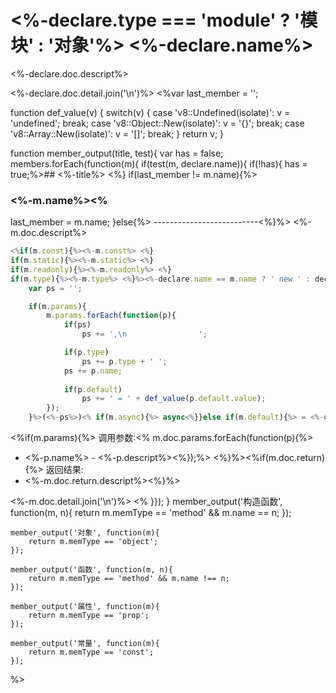 # <%-declare.type === 'module' ? '模块' : '对象'%> <%-declare.name%>
<%-declare.doc.descript%>

<%-declare.doc.detail.join('\n')%>
<%var last_member = '';

function def_value(v)
{
    switch(v)
    {
    case 'v8::Undefined(isolate)':
        v = 'undefined';
        break;
    case 'v8::Object::New(isolate)':
        v = '{}';
        break;
    case 'v8::Array::New(isolate)':
        v = '[]';
        break;
    }
    return v;
}

function member_output(title, test){
    var has = false;
    members.forEach(function(m){
     if(test(m, declare.name)){ 
         if(!has){
             has = true;%>## <%-title%>
        <%}
        if(last_member != m.name){%>
### <%-m.name%><%
last_member = m.name;
}else{%>
--------------------------<%}%>
<%-m.doc.descript%>
```JavaScript
<%if(m.const){%><%-m.const%> <%}
if(m.static){%><%-m.static%> <%}
if(m.readonly){%><%-m.readonly%> <%}
if(m.type){%><%-m.type%> <%}%><%-declare.name == m.name ? ' new ' : declare.name + '.'%><%-m.name%><%if(m.memType == 'method'){
    var ps = '';

    if(m.params){
        m.params.forEach(function(p){
            if(ps)
                ps += ',\n                ';

            if(p.type)
                ps += p.type + ' ';
            ps += p.name;
    
            if(p.default)
                ps += ' = ' + def_value(p.default.value);
        });
    }%>(<%-ps%>)<% if(m.async){%> async<%}}else if(m.default){%> = <%-def_value(m.default.value)%><%}%>;
```
<%if(m.params){%>
调用参数:<% m.doc.params.forEach(function(p){%>
* <%-p.name%> - <%-p.descript%><%});%>
<%}%><%if(m.doc.return){%>
返回结果:
* <%-m.doc.return.descript%><%}%>

<%-m.doc.detail.join('\n')%>
<%  }});
    }
    member_output('构造函数', function(m, n){
        return m.memType == 'method' && m.name == n;
    });

    member_output('对象', function(m){
        return m.memType == 'object';
    });

    member_output('函数', function(m, n){
        return m.memType == 'method' && m.name !== n;
    });

    member_output('属性', function(m){
        return m.memType == 'prop';
    });

    member_output('常量', function(m){
        return m.memType == 'const';
    });

%>
